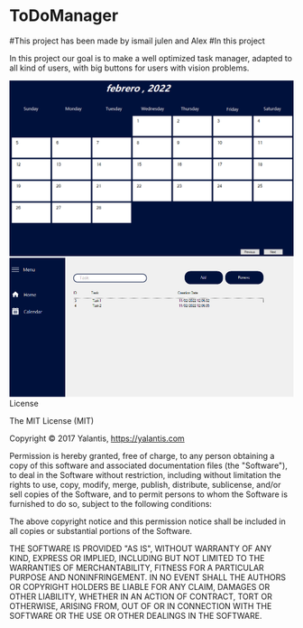 # ToDoManager
#This project has been made by ismail julen and Alex
#In this project

In this project our goal is to make a well optimized task manager, adapted to all kind of users, with big buttons for users with vision problems.

![image](https://github.com/julen98/ToDoManager/blob/master/calendar.png)
![image](https://github.com/julen98/ToDoManager/blob/master/home.png)
License

The MIT License (MIT)

Copyright © 2017 Yalantis, https://yalantis.com

Permission is hereby granted, free of charge, to any person obtaining a copy
of this software and associated documentation files (the "Software"), to deal
in the Software without restriction, including without limitation the rights
to use, copy, modify, merge, publish, distribute, sublicense, and/or sell
copies of the Software, and to permit persons to whom the Software is
furnished to do so, subject to the following conditions:

The above copyright notice and this permission notice shall be included in
all copies or substantial portions of the Software.

THE SOFTWARE IS PROVIDED "AS IS", WITHOUT WARRANTY OF ANY KIND, EXPRESS OR
IMPLIED, INCLUDING BUT NOT LIMITED TO THE WARRANTIES OF MERCHANTABILITY,
FITNESS FOR A PARTICULAR PURPOSE AND NONINFRINGEMENT. IN NO EVENT SHALL THE
AUTHORS OR COPYRIGHT HOLDERS BE LIABLE FOR ANY CLAIM, DAMAGES OR OTHER
LIABILITY, WHETHER IN AN ACTION OF CONTRACT, TORT OR OTHERWISE, ARISING FROM,
OUT OF OR IN CONNECTION WITH THE SOFTWARE OR THE USE OR OTHER DEALINGS IN
THE SOFTWARE.
